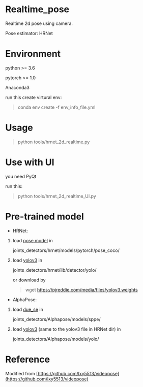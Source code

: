 # Realtime_pose
Realtime 2d pose using camera.

Pose estimator: HRNet

# Environment
python >= 3.6

pytorch >= 1.0

Anaconda3

run this create virtural env:

> conda env create -f env_info_file.yml

# Usage

> python tools/hrnet_2d_realtime.py

# Use with UI

you need PyQt 

run this:

> python tools/hrnet_2d_realtime_UI.py

# Pre-trained model

- HRNet:

1. load [pose model](https://drive.google.com/drive/folders/1nzM_OBV9LbAEA7HClC0chEyf_7ECDXYA) in

   joints_detectors/hrnet/models/pytorch/pose_coco/ 

2. load [yolov3](https://drive.google.com/file/d/1D47msNOOiJKvPOXlnpyzdKA3k6E97NTC/view) in

   joints_detectors/hrnet/lib/detector/yolo/
   
   or download by 
   
   > wget https://pjreddie.com/media/files/yolov3.weights

- AlphaPose:

1. load [due_se](https://drive.google.com/file/d/1OPORTWB2cwd5YTVBX-NE8fsauZJWsrtW/view) in

   joints_detectors/Alphapose/models/sppe/

2. load [yolov3](https://drive.google.com/file/d/1D47msNOOiJKvPOXlnpyzdKA3k6E97NTC/view) (same to the yolov3 file in HRNet dir) in

   joints_detectors/Alphapose/models/yolo/ 
   
# Reference
Modified from [https://github.com/lxy5513/videopose](https://github.com/lxy5513/videopose)
